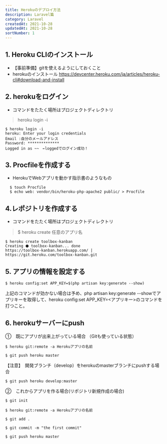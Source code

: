 ```yaml
---
title: Herokuのデプロイ方法
description: Laravel篇
category: Laravel
createdAt: 2021-10-28
updatedAt: 2021-10-28
sortNumber: 1
---
```


## 1. Heroku CLIのインストール
- 【事前準備】gitを使えるようにしておくこと
- herokuのインストール
  https://devcenter.heroku.com/ja/articles/heroku-cli#download-and-install

## 2. herokuをログイン
- コマンドをたたく場所はプロジェクトディレクトリ
> heroku login -i
```
$ heroku login -i
heroku: Enter your login credentials
Email :自分のメールアドレス
Password: **************
Logged in as ~~　←loggedでログイン成功！
```

## 3. Procfileを作成する
- HerokuでWebアプリを動かす指示書のようなもの
```
  $ touch Procfile
  $ echo web: vendor/bin/heroku-php-apache2 public/ > Procfile
```

## 4.レポジトリを作成する
- コマンドをたたく場所はプロジェクトディレクトリ
> $ heroku create 任意のアプリ名

```
$ heroku create toolbox-kanban
Creating ⬢ toolbox-kanban... done
https://toolbox-kanban.herokuapp.com/ | https://git.heroku.com/toolbox-kanban.git

```
<div style="page-break-before:always"></div>

## 5. アプリの情報を設定する
```
$ heroku config:set APP_KEY=$(php artisan key:generate --show)
```
上記のコマンドが効かない場合は予め、php artisan key:generate --showでアプリキーを取得して、heroku config:set APP_KEY=<アプリキー>のコマンドを打つこと。

<div style="page-break-before:always"></div>

## 6. herokuサーバーにpush

①　既にアプリが出来上がっている場合
（Gitも使っている状態）
```
$ heroku git:remote -a Herokuアプリの名前
```
```
$ git push heroku master
```
【注意】　開発ブランチ（develop）をherokuのmasterブランチにpushする場合
```
$ git push heroku develop:master
```

②　これからアプリを作る場合(リポジトリ新規作成の場合)
```
$ git init 
```
```
$ heroku git:remote -a Herokuアプリの名前 
```
```
$ git add .
```
```
$ git commit -m "the first commit"
```
```
$ git push heroku master
```
